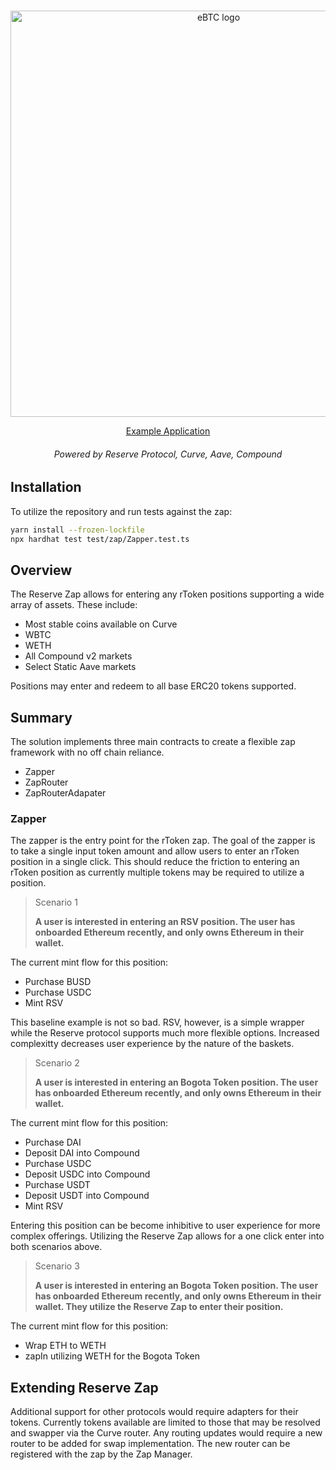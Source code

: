 </br>
<p style="text-align: center" align="center">
  <a href="https://badger.com" target="_blank"><img src="https://i.imgur.com/jaz6Tr8.png" width="650" alt="eBTC logo"/></a>
</p>

<div align="center">
  <div align="center">
    <a href="">Example Application</a>
  </div>
  <h6>Powered by Reserve Protocol, Curve, Aave, Compound</h6>
</div>

## Installation

To utilize the repository and run tests against the zap:

```bash
yarn install --frozen-lockfile
npx hardhat test test/zap/Zapper.test.ts
```

## Overview

The Reserve Zap allows for entering any rToken positions supporting a wide array of assets.
These include:

- Most stable coins available on Curve
- WBTC
- WETH
- All Compound v2 markets
- Select Static Aave markets

Positions may enter and redeem to all base ERC20 tokens supported. 

## Summary

The solution implements three main contracts to create a flexible zap framework with no off chain reliance.

- Zapper
- ZapRouter
- ZapRouterAdapater

### Zapper

The zapper is the entry point for the rToken zap.
The goal of the zapper is to take a single input token amount and allow users to enter an rToken position in a single click.
This should reduce the friction to entering an rToken position as currently multiple tokens may be required to utilize a position.

> Scenario 1
> 
> **A user is interested in entering an RSV position. The user has onboarded Ethereum recently, and only owns Ethereum in their wallet.**

The current mint flow for this position:
- Purchase BUSD
- Purchase USDC
- Mint RSV 

This baseline example is not so bad.
RSV, however, is a simple wrapper while the Reserve protocol supports much more flexible options.
Increased complexitty decreases user experience by the nature of the baskets.

> Scenario 2
> 
> **A user is interested in entering an Bogota Token position. The user has onboarded Ethereum recently, and only owns Ethereum in their wallet.**
> 

The current mint flow for this position:
- Purchase DAI
- Deposit DAI into Compound
- Purchase USDC
- Deposit USDC into Compound
- Purchase USDT
- Deposit USDT into Compound
- Mint RSV 

Entering this position can be become inhibitive to user experience for more complex offerings.
Utilizing the Reserve Zap allows for a one click enter into both scenarios above. 

> Scenario 3
> 
> **A user is interested in entering an Bogota Token position. The user has onboarded Ethereum recently, and only owns Ethereum in their wallet. They utilize the Reserve Zap to enter their position.**

The current mint flow for this position:
- Wrap ETH to WETH
- zapIn utilizing WETH for the Bogota Token

## Extending Reserve Zap

Additional support for other protocols would require adapters for their tokens.
Currently tokens available are limited to those that may be resolved and swapper via the Curve router.
Any routing updates would require a new router to be added for swap implementation.
The new router can be registered with the zap by the Zap Manager.